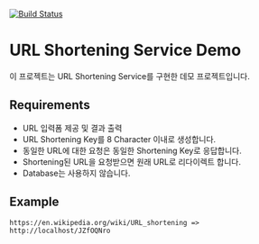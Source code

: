 [![Build Status](https://travis-ci.org/djkeh/URLShorteningService.svg?branch=master)](https://travis-ci.org/djkeh/URLShorteningService)

URL Shortening Service Demo
======

이 프로젝트는 URL Shortening Service를 구현한 데모 프로젝트입니다.


## Requirements

* URL 입력폼 제공 및 결과 출력
* URL Shortening Key를 8 Character 이내로 생성합니다.
* 동일한 URL에 대한 요청은 동일한 Shortening Key로 응답합니다.
* Shortening된 URL을 요청받으면 원래 URL로 리다이렉트 합니다.
* Database는 사용하지 않습니다.


## Example

```
https://en.wikipedia.org/wiki/URL_shortening => http://localhost/JZfOQNro
```
